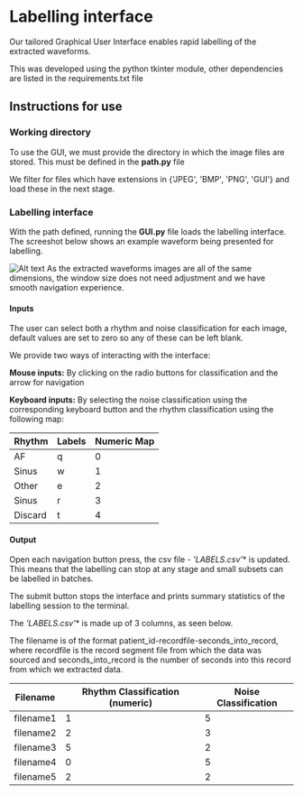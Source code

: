# Labelling interface
Our tailored Graphical User Interface enables rapid labelling of the extracted waveforms. 

This was developed using the python tkinter module, other dependencies are listed in the requirements.txt file

## Instructions for use

### Working directory
To use the GUI, we must provide the directory in which the image files are stored. This must be defined in the **path.py** file

We filter for files which have extensions in {'JPEG', 'BMP', 'PNG', 'GUI'} and load these in the next stage. 

### Labelling interface
With the path defined, running the **GUI.py** file loads the labelling interface. The screeshot below shows an example waveform being presented for labelling.

![Alt text](https://github.com/hamidk997/MIMIC-III-waveform-extraction/blob/master/GUI_demo.png?raw=true "Optional Title")
As the extracted waveforms images are all of the same dimensions, the window size does not need adjustment and we have smooth navigation experience.

#### Inputs
The user can select both a rhythm and noise classification for each image, default values are set to zero so any of these can be left blank.

We provide two ways of interacting with the interface:

**Mouse inputs:** By clicking on the radio buttons for classification and the arrow for navigation 

**Keyboard inputs:** By selecting the noise classification using the corresponding keyboard button and the rhythm classification using the following map:

| Rhythm | Labels              | Numeric Map |
|--------|---------------------|-------------|
| AF     |        q            |      0      |
| Sinus  |        w            |      1      |
| Other  |        e            |      2      |
| Sinus  |        r            |      3      |
| Discard|        t            |      4      |



#### Output

Open each navigation button press, the csv file - *'LABELS.csv'** is updated. This means that the labelling can stop at any stage and small subsets can be labelled in batches.

The submit button stops the interface and prints summary statistics of the labelling session to the terminal. 

The *'LABELS.csv'** is made up of 3 columns, as seen below.

The filename is of the format patient_id-recordfile-seconds_into_record, where recordfile is the record segment file from which the data was sourced and seconds_into_record is the number of seconds into this record from which we extracted data.



| Filename | Rhythm Classification (numeric)       | Noise Classification
|----------|---------------------------------------|-----------------------
| filename1|        1            | 5
| filename2|        2            | 3
| filename3|        5            |  2
| filename4|        0            | 5
| filename5|        2            | 2
